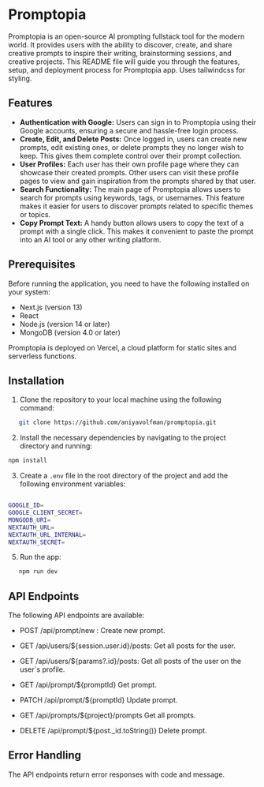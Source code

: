 # Promptopia

Promptopia is an open-source AI prompting fullstack tool for the modern world. It provides users with the ability to discover, create, and share creative prompts to inspire their writing, brainstorming sessions, and creative projects. This README file will guide you through the features, setup, and deployment process for Promptopia app. Uses tailwindcss for styling.

## Features

- **Authentication with Google:** Users can sign in to Promptopia using their Google accounts, ensuring a secure and hassle-free login process.
- **Create, Edit, and Delete Posts:** Once logged in, users can create new prompts, edit existing ones, or delete prompts they no longer wish to keep. This gives them complete control over their prompt collection.
- **User Profiles:** Each user has their own profile page where they can showcase their created prompts. Other users can visit these profile pages to view and gain inspiration from the prompts shared by that user.
- **Search Functionality:** The main page of Promptopia allows users to search for prompts using keywords, tags, or usernames. This feature makes it easier for users to discover prompts related to specific themes or topics.
- **Copy Prompt Text:** A handy button allows users to copy the text of a prompt with a single click. This makes it convenient to paste the prompt into an AI tool or any other writing platform.

## Prerequisites

Before running the application, you need to have the following installed on your system:

- Next.js (version 13)
- React
- Node.js (version 14 or later)
- MongoDB (version 4.0 or later)

Promptopia is deployed on Vercel, a cloud platform for static sites and serverless functions.

## Installation

1. Clone the repository to your local machine using the following command:
```bash
   git clone https://github.com/aniyavolfman/promptopia.git
```
2. Install the necessary dependencies by navigating to the project directory and running:
```bash
npm install
```
3. Create a `.env` file in the root directory of the project and add the following environment variables:

```bash

GOOGLE_ID=
GOOGLE_CLIENT_SECRET=
MONGODB_URI=
NEXTAUTH_URL=
NEXTAUTH_URL_INTERNAL=
NEXTAUTH_SECRET=

```

5. Run the app:

```bash
   npm run dev
```
## API Endpoints

The following API endpoints are available:

- POST /api/prompt/new :
Create new prompt.

- GET /api/users/${session.user.id}/posts:
Get all posts for the user.

- GET /api/users/${params?.id}/posts:
Get all posts of the user on the user`s profile.

- GET /api/prompt/${promptId}
Get prompt.

- PATCH /api/prompt/${promptId}
Update prompt.

- GET  /api/prompts/${project}/prompts
Get all prompts.

- DELETE /api/prompt/${post._id.toString()}
Delete prompt.

## Error Handling

The API endpoints return error responses with code and message.
